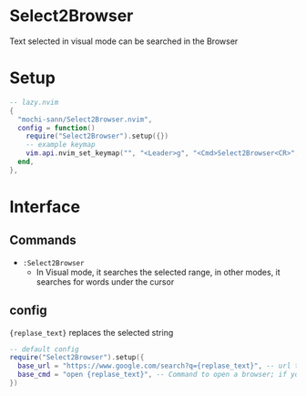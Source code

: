 # Select2Browser

Text selected in visual mode can be searched in the Browser

# Setup
```lua
-- lazy.nvim
{
  "mochi-sann/Select2Browser.nvim",
  config = function()
    require("Select2Browser").setup({})
    -- example keymap
    vim.api.nvim_set_keymap("", "<Leader>g", "<Cmd>Select2Browser<CR>", { noremap = true, silent = true })
  end,
},
```

# Interface

## Commands

* `:Select2Browser`
    * In Visual mode, it searches the selected range, in other modes, it searches for words under the cursor

## config
`{replase_text}` replaces the selected string
```lua
-- default config
require("Select2Browser").setup({
  base_url = "https://www.google.com/search?q={replase_text}", -- url to open in browser
  base_cmd = "open {replase_text}", -- Command to open a browser; if you are using windows or Linux, please change it
})
```
